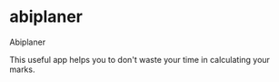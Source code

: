 # abiplaner

Abiplaner

This useful app helps you to don't waste your time in calculating your marks.
